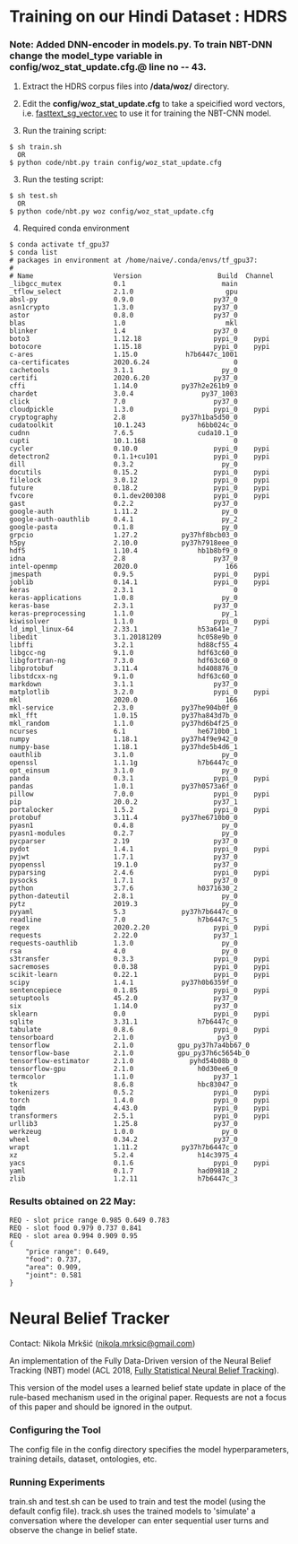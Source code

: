 # Training on our Hindi Dataset : HDRS
### Note: Added **DNN-encoder** in **models.py**. To train NBT-DNN change the **model_type** variable in **config/woz_stat_update.cfg**.@ line no -- 43.

1. Extract the HDRS corpus files into **/data/woz/** directory.

2. Edit the **config/woz_stat_update.cfg** to take a speicified word vectors, i.e. [fasttext_sg_vector.vec](https://storage.googleapis.com/ai4bharat-public-indic-nlp-corpora/embedding/indicnlp.v1.hi.vec.gz) to use it for training the NBT-CNN model.

3. Run the training script:
```
$ sh train.sh
  OR
$ python code/nbt.py train config/woz_stat_update.cfg
```

3. Run the testing script:
```
$ sh test.sh
  OR
$ python code/nbt.py woz config/woz_stat_update.cfg
```
4. Required conda environment
```
$ conda activate tf_gpu37
$ conda list
# packages in environment at /home/naive/.conda/envs/tf_gpu37:
#
# Name                    Version                   Build  Channel
_libgcc_mutex             0.1                        main  
_tflow_select             2.1.0                       gpu  
absl-py                   0.9.0                    py37_0  
asn1crypto                1.3.0                    py37_0  
astor                     0.8.0                    py37_0  
blas                      1.0                         mkl  
blinker                   1.4                      py37_0  
boto3                     1.12.18                  pypi_0    pypi
botocore                  1.15.18                  pypi_0    pypi
c-ares                    1.15.0            h7b6447c_1001  
ca-certificates           2020.6.24                     0  
cachetools                3.1.1                      py_0  
certifi                   2020.6.20                py37_0  
cffi                      1.14.0           py37h2e261b9_0  
chardet                   3.0.4                 py37_1003  
click                     7.0                      py37_0  
cloudpickle               1.3.0                    pypi_0    pypi
cryptography              2.8              py37h1ba5d50_0  
cudatoolkit               10.1.243             h6bb024c_0  
cudnn                     7.6.5                cuda10.1_0  
cupti                     10.1.168                      0  
cycler                    0.10.0                   pypi_0    pypi
detectron2                0.1.1+cu101              pypi_0    pypi
dill                      0.3.2                      py_0  
docutils                  0.15.2                   pypi_0    pypi
filelock                  3.0.12                   pypi_0    pypi
future                    0.18.2                   pypi_0    pypi
fvcore                    0.1.dev200308            pypi_0    pypi
gast                      0.2.2                    py37_0  
google-auth               1.11.2                     py_0  
google-auth-oauthlib      0.4.1                      py_2  
google-pasta              0.1.8                      py_0  
grpcio                    1.27.2           py37hf8bcb03_0  
h5py                      2.10.0           py37h7918eee_0  
hdf5                      1.10.4               hb1b8bf9_0  
idna                      2.8                      py37_0  
intel-openmp              2020.0                      166  
jmespath                  0.9.5                    pypi_0    pypi
joblib                    0.14.1                   pypi_0    pypi
keras                     2.3.1                         0  
keras-applications        1.0.8                      py_0  
keras-base                2.3.1                    py37_0  
keras-preprocessing       1.1.0                      py_1  
kiwisolver                1.1.0                    pypi_0    pypi
ld_impl_linux-64          2.33.1               h53a641e_7  
libedit                   3.1.20181209         hc058e9b_0  
libffi                    3.2.1                hd88cf55_4  
libgcc-ng                 9.1.0                hdf63c60_0  
libgfortran-ng            7.3.0                hdf63c60_0  
libprotobuf               3.11.4               hd408876_0  
libstdcxx-ng              9.1.0                hdf63c60_0  
markdown                  3.1.1                    py37_0  
matplotlib                3.2.0                    pypi_0    pypi
mkl                       2020.0                      166  
mkl-service               2.3.0            py37he904b0f_0  
mkl_fft                   1.0.15           py37ha843d7b_0  
mkl_random                1.1.0            py37hd6b4f25_0  
ncurses                   6.1                  he6710b0_1  
numpy                     1.18.1           py37h4f9e942_0  
numpy-base                1.18.1           py37hde5b4d6_1  
oauthlib                  3.1.0                      py_0  
openssl                   1.1.1g               h7b6447c_0  
opt_einsum                3.1.0                      py_0  
panda                     0.3.1                    pypi_0    pypi
pandas                    1.0.1            py37h0573a6f_0  
pillow                    7.0.0                    pypi_0    pypi
pip                       20.0.2                   py37_1  
portalocker               1.5.2                    pypi_0    pypi
protobuf                  3.11.4           py37he6710b0_0  
pyasn1                    0.4.8                      py_0  
pyasn1-modules            0.2.7                      py_0  
pycparser                 2.19                     py37_0  
pydot                     1.4.1                    pypi_0    pypi
pyjwt                     1.7.1                    py37_0  
pyopenssl                 19.1.0                   py37_0  
pyparsing                 2.4.6                    pypi_0    pypi
pysocks                   1.7.1                    py37_0  
python                    3.7.6                h0371630_2  
python-dateutil           2.8.1                      py_0  
pytz                      2019.3                     py_0  
pyyaml                    5.3              py37h7b6447c_0  
readline                  7.0                  h7b6447c_5  
regex                     2020.2.20                pypi_0    pypi
requests                  2.22.0                   py37_1  
requests-oauthlib         1.3.0                      py_0  
rsa                       4.0                        py_0  
s3transfer                0.3.3                    pypi_0    pypi
sacremoses                0.0.38                   pypi_0    pypi
scikit-learn              0.22.1                   pypi_0    pypi
scipy                     1.4.1            py37h0b6359f_0  
sentencepiece             0.1.85                   pypi_0    pypi
setuptools                45.2.0                   py37_0  
six                       1.14.0                   py37_0  
sklearn                   0.0                      pypi_0    pypi
sqlite                    3.31.1               h7b6447c_0  
tabulate                  0.8.6                    pypi_0    pypi
tensorboard               2.1.0                     py3_0  
tensorflow                2.1.0           gpu_py37h7a4bb67_0  
tensorflow-base           2.1.0           gpu_py37h6c5654b_0  
tensorflow-estimator      2.1.0              pyhd54b08b_0  
tensorflow-gpu            2.1.0                h0d30ee6_0  
termcolor                 1.1.0                    py37_1  
tk                        8.6.8                hbc83047_0  
tokenizers                0.5.2                    pypi_0    pypi
torch                     1.4.0                    pypi_0    pypi
tqdm                      4.43.0                   pypi_0    pypi
transformers              2.5.1                    pypi_0    pypi
urllib3                   1.25.8                   py37_0  
werkzeug                  1.0.0                      py_0  
wheel                     0.34.2                   py37_0  
wrapt                     1.11.2           py37h7b6447c_0  
xz                        5.2.4                h14c3975_4  
yacs                      0.1.6                    pypi_0    pypi
yaml                      0.1.7                had09818_2  
zlib                      1.2.11               h7b6447c_3
```
### Results obtained on 22 May:
```
REQ - slot price range 0.985 0.649 0.783
REQ - slot food 0.979 0.737 0.841
REQ - slot area 0.994 0.909 0.95
{
    "price range": 0.649,
    "food": 0.737,
    "area": 0.909,
    "joint": 0.581
}
```

# Neural Belief Tracker

Contact: Nikola Mrkšić (nikola.mrksic@gmail.com)

An implementation of the Fully Data-Driven version of the Neural Belief Tracking (NBT) model (ACL 2018, [Fully Statistical Neural Belief Tracking](https://arxiv.org/abs/1805.11350)).  

This version of the model uses a learned belief state update in place of the rule-based mechanism used in the original paper. Requests are not a focus of this paper and should be ignored in the output.  

### Configuring the Tool

The config file in the config directory specifies the model hyperparameters, training details, dataset, ontologies, etc.

### Running Experiments

train.sh and test.sh can be used to train and test the model (using the default config file).
track.sh uses the trained models to 'simulate' a conversation where the developer can enter sequential user turns and observe the change in belief state.
